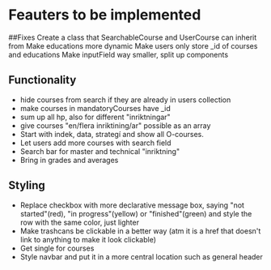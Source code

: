 # Feauters to be implemented

##Fixes
Create a class that SearchableCourse and UserCourse can inherit from
Make educations more dynamic
Make users only store _id of courses and educations
Make inputField way smaller, split up components

## Functionality
* hide courses from search if they are already in users collection
* make courses in mandatoryCourses have _id
* sum up all hp, also for different "inriktningar"
* give courses "en/flera inriktining/ar" possible as an array
* Start with indek, data, strategí and show all O-courses.
* Let users add more courses with search field
* Search bar for master and technical "inriktning"
* Bring in grades and averages


## Styling
* Replace checkbox with more declarative message box, saying "not started"(red), "in progress"(yellow) or "finished"(green) and style the row with the same color, just lighter
* Make trashcans be clickable in a better way (atm it is a href that doesn't link to anything to make it look clickable)
* Get single for courses
* Style navbar and put it in a more central location such as general header